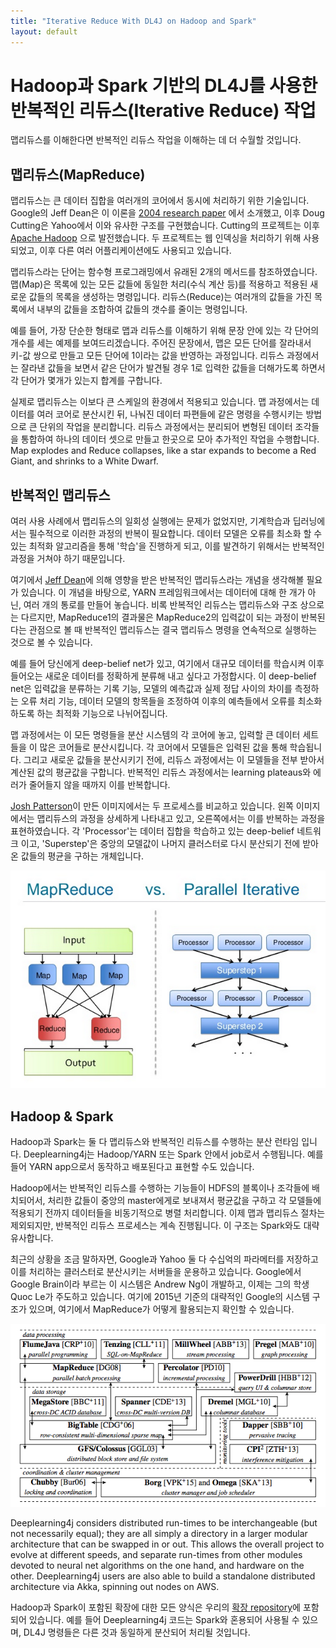```yaml
---
title: "Iterative Reduce With DL4J on Hadoop and Spark"
layout: default
---
```


# Hadoop과 Spark 기반의 DL4J를 사용한 반복적인 리듀스(Iterative Reduce) 작업

맵리듀스를 이해한다면 반복적인 리듀스 작업을 이해하는 데 더 수월할 것입니다.

## 맵리듀스(MapReduce)

맵리듀스는 큰 데이터 집합을 여러개의 코어에서 동시에 처리하기 위한 기술입니다. Google의 Jeff Dean은 이 이론을 [2004 research paper](https://static.googleusercontent.com/media/research.google.com/en/us/archive/mapreduce-osdi04.pdf) 에서 소개했고, 이후 Doug Cutting은 Yahoo에서 이와 유사한 구조를 구현했습니다. Cutting의 프로젝트는 이후 [Apache Hadoop](https://hadoop.apache.org/) 으로 발전했습니다. 두 프로젝트는 웹 인덱싱을 처리하기 위해 사용되었고, 이후 다른 여러 어플리케이션에도 사용되고 있습니다.

맵리듀스라는 단어는 함수형 프로그래밍에서 유래된 2개의 메서드를 참조하였습니다. 맵(Map)은 목록에 있는 모든 값들에 동일한 처리(수식 계산 등)를 적용하고 적용된 새로운 값들의 목록을 생성하는 명령입니다. 리듀스(Reduce)는 여러개의 값들을 가진 목록에서 내부의 값들을 조합하여 값들의 갯수를 줄이는 명령입니다.

예를 들어, 가장 단순한 형태로 맵과 리듀스를 이해하기 위해 문장 안에 있는 각 단어의 개수를 세는 예제를 보여드리겠습니다. 주어진 문장에서, 맵은 모든 단어를 잘라내서 키-값 쌍으로 만들고 모든 단어에 1이라는 값을 반영하는 과정입니다. 리듀스 과정에서는 잘라낸 값들을 보면서 같은 단어가 발견될 경우 1로 입력한 값들을 더해가도록 하면서 각 단어가 몇개가 있는지 합계를 구합니다.

실제로 맵리듀스는 이보다 큰 스케일의 환경에서 적용되고 있습니다. 맵 과정에서는 데이터를 여러 코어로 분산시킨 뒤, 나눠진 데이터 파편들에 같은 명령을 수행시키는 방법으로 큰 단위의 작업을 분리합니다. 리듀스 과정에서는 분리되어 변형된 데이터 조각들을 통합하여 하나의 데이터 셋으로 만들고 한곳으로 모아 추가적인 작업을 수행합니다. Map explodes and Reduce collapses, like a star expands to become a Red Giant, and shrinks to a White Dwarf. 

## 반복적인 맵리듀스

여러 사용 사례에서 맵리듀스의 일회성 실행에는 문제가 없었지만, 기계학습과 딥러닝에서는 필수적으로 이러한 과정의 반복이 필요합니다. 데이터 모델은 오류를 최소화 할 수 있는 최적화 알고리즘을 통해 '학습'을 진행하게 되고, 이를 발견하기 위해서는 반복적인 과정을 거쳐야 하기 때문입니다.

여기에서 [Jeff Dean](https://static.googleusercontent.com/media/research.google.com/en/us/people/jeff/CIKM-keynote-Nov2014.pdf)에 의해 영향을 받은 반복적인 맵리듀스라는 개념을 생각해볼 필요가 있습니다. 이 개념을 바탕으로, YARN 프레임워크에서는 데이터에 대해 한 개가 아닌, 여러 개의 통로를 만들어 놓습니다. 비록 반복적인 리듀스는 맵리듀스와 구조 상으로는 다르지만, MapReduce1의 결과물은 MapReduce2의 입력값이 되는 과정이 반복된다는 관점으로 볼 때 반복적인 맵리듀스는 결국 맵리듀스 명령을 연속적으로 실행하는 것으로 볼 수 있습니다.

예를 들어 당신에게 deep-belief net가 있고, 여기에서 대규모 데이터를 학습시켜 이후 들어오는 새로운 데이터를 정확하게 분류해 내고 싶다고 가정합시다. 이 deep-belief net은 입력값을 분류하는 기록 기능, 모델의 예측값과 실제 정답 사이의 차이를 측정하는 오류 처리 기능, 데이터 모델의 항목들을 조정하여 이후의 예측들에서 오류를 최소화하도록 하는 최적화 기능으로 나뉘어집니다.

맵 과정에서는 이 모든 명령들을 분산 시스템의 각 코어에 놓고, 입력할 큰 데이터 세트들을 이 많은 코어들로 분산시킵니다. 각 코어에서 모델들은 입력된 값을 통해 학습됩니다. 그리고 새로운 값들을 분산시키기 전에, 리듀스 과정에서는 이 모델들을 전부 받아서 계산된 값의 평균값을 구합니다. 반복적인 리듀스 과정에서는 learning plateaus와 에러가 줄어들지 않을 때까지 이를 반복합니다.

[Josh Patterson](http://www.slideshare.net/cloudera/strata-hadoop-world-2012-knitting-boar)이 만든 이미지에서는 두 프로세스를 비교하고 있습니다. 왼쪽 이미지에서는 맵리듀스의 과정을 상세하게 나타내고 있고, 오른쪽에서는 이를 반복하는 과정을 표현하였습니다. 각 'Processor'는 데이터 집합을 학습하고 있는 deep-belief 네트워크 이고, 'Superstep'은 중앙의 모델값이 나머지 클러스터로 다시 분산되기 전에 받아온 값들의 평균을 구하는 개체입니다.

![Alt text](../img/mapreduce_v_iterative.png)

## Hadoop & Spark

Hadoop과 Spark는 둘 다 맵리듀스와 반복적인 리듀스를 수행하는 분산 런타임 입니다. Deeplearning4j는 Hadoop/YARN 또는 Spark 안에서 job로서 수행됩니다. 예를 들어 YARN app으로서 동작하고 배포된다고 표현할 수도 있습니다.

Hadoop에서는 반복적인 리듀스를 수행하는 기능들이 HDFS의 블록이나 조각들에 배치되어서, 처리한 값들이 중앙의 master에게로 보내져서 평균값을 구하고 각 모델들에 적용되기 전까지 데이터들을 비동기적으로 병렬 처리합니다. 이제 맵과 맵리듀스 절차는 제외되지만, 반복적인 리듀스 프로세스는 계속 진행됩니다. 이 구조는 Spark와도 대략 유사합니다.

최근의 상황을 조금 말하자면, Google과 Yahoo 둘 다 수십억의 파라메터를 저장하고 이를 처리하는 클러스터로 분산시키는 서버들을 운용하고 있습니다. Google에서 Google Brain이라 부르는 이 시스템은 Andrew Ng이 개발하고, 이제는 그의 학생 Quoc Le가 주도하고 있습니다. 여기에 2015년 기준의 대략적인 Google의 시스템 구조가 있으며, 여기에서 MapReduce가 어떻게 활용되는지 확인할 수 있습니다.

![Alt text](../img/google_production_stack.png)

Deeplearning4j considers distributed run-times to be interchangeable (but not necessarily equal); they are all simply a directory in a larger modular architecture that can be swapped in or out. This allows the overall project to evolve at different speeds, and separate run-times from other modules devoted to neural net algorithms on the one hand, and hardware on the other. Deeplearning4j users are also able to build a standalone distributed architecture via Akka, spinning out nodes on AWS.

Hadoop과 Spark이 포함된 확장에 대한 모든 양식은 우리의 [확장 repository](https://github.com/deeplearning4j/deeplearning4j/tree/master/deeplearning4j-scaleout)에 포함되어 있습니다.
예를 들어 Deeplearning4j 코드는 Spark와 혼용되어 사용될 수 있으며, DL4J 명령들은 다른 것과 동일하게 분산되어 처리될 것입니다.

